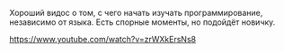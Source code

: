 Хороший видос о том, с чего начать изучать программирование, независимо от языка. Есть спорные моменты, но подойдёт новичку.

https://www.youtube.com/watch?v=zrWXkErsNs8
